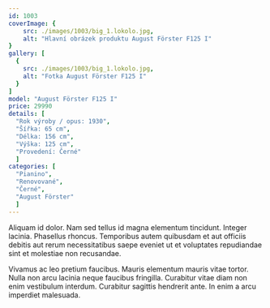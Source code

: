 ```yaml
---
id: 1003
coverImage: {
    src: ./images/1003/big_1.lokolo.jpg,
    alt: "Hlavní obrázek produktu August Förster F125 I"
}
gallery: [
  {
    src: ./images/1003/big_1.lokolo.jpg,
    alt: "Fotka August Förster F125 I"
  }
]
model: "August Förster F125 I"
price: 29990
details: [
  "Rok výroby / opus: 1930",
  "Šířka: 65 cm",
  "Délka: 156 cm",
  "Výška: 125 cm",
  "Provedení: Černé"
  ]
categories: [
  "Pianino",
  "Renovované",
  "Černé",
  "August Förster"
  ]
---
```


Aliquam id dolor. Nam sed tellus id magna elementum tincidunt. Integer lacinia. Phasellus rhoncus. Temporibus autem quibusdam et aut officiis debitis aut rerum necessitatibus saepe eveniet ut et voluptates repudiandae sint et molestiae non recusandae.

Vivamus ac leo pretium faucibus. Mauris elementum mauris vitae tortor. Nulla non arcu lacinia neque faucibus fringilla. Curabitur vitae diam non enim vestibulum interdum. Curabitur sagittis hendrerit ante. In enim a arcu imperdiet malesuada.